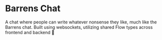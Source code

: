 # Barrens Chat
A chat where people can write whatever nonsense they like, much like the Barrens chat.
Built using websockets, utilizing shared Flow types across frontend and backend 🎉

